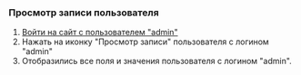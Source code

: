 ### Просмотр записи пользователя

1. [Войти на сайт с пользователем "admin"](../../../../0.%20Шаги/1.%20Войти%20на%20сайт%20с%20пользователем%20username.md)
1. Нажать на иконку "Просмотр записи" пользователя с логином "admin"
1. Отобразились все поля и значения пользователя с логином "admin".
